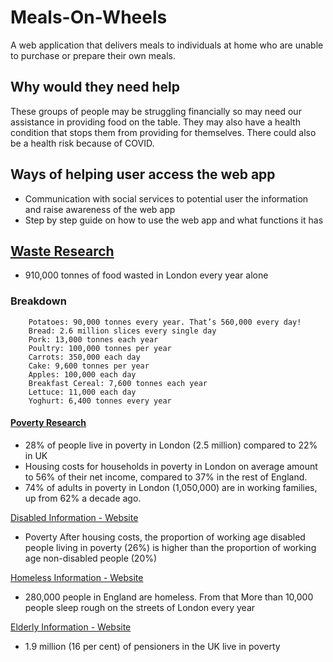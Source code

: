 # Meals-On-Wheels

A web application that delivers meals to individuals at home who are unable to purchase or prepare their own meals.

## Why would they need help

These groups of people may be struggling financially so may need our assistance in providing food on the table. They may also have a health condition that stops them from providing for themselves. There could also be a health risk because of COVID.

## Ways of helping user access the web app

- Communication with social services to potential user the information and raise awareness of the web app
- Step by step guide on how to use the web app and what functions it has

## [Waste Research](https://secretldn.com/house-of-food-waste/#:~:text=London%20alone%20produced%20a%20shocking,than%20seven%20million%20wheelie%20bins!&text=Poultry%3A%20100%2C000%20tonnes%20per%20year,Cake%3A%209%2C600%20tonnes%20per%20year)

- 910,000 tonnes of food wasted in London every year alone

### Breakdown

        Potatoes: 90,000 tonnes every year. That’s 560,000 every day!
        Bread: 2.6 million slices every single day
        Pork: 13,000 tonnes each year
        Poultry: 100,000 tonnes per year
        Carrots: 350,000 each day
        Cake: 9,600 tonnes per year
        Apples: 100,000 each day
        Breakfast Cereal: 7,600 tonnes each year
        Lettuce: 11,000 each day
        Yoghurt: 6,400 tonnes every year

#### [Poverty Research](https://www.trustforlondon.org.uk/publications/lpp2020/#:~:text=in%20the%20UK-,28%25%20of%20people%20live%20in%20poverty%20in%20London%20%282.5%20million,ten%20%2821%25%29%20in%20Sutton)

- 28% of people live in poverty in London (2.5 million) compared to 22% in UK
- Housing costs for households in poverty in London on average amount to 56% of their net income,
  compared to 37% in the rest of England.
- 74% of adults in poverty in London (1,050,000) are in working families, up from 62% a decade ago.

[Disabled Information - Website](https://www.scope.org.uk/media/disability-facts-figures/)

- Poverty After housing costs, the proportion of working age disabled people living in poverty (26%) is
  higher than the proportion of working age non-disabled people (20%)

[Homeless Information - Website](https://england.shelter.org.uk/media/press_release/280,000_people_in_england_are_homeless,_with_thousands_more_at_risk)

- 280,000 people in England are homeless. From that More than 10,000 people sleep rough on the
  streets of London every year

[Elderly Information - Website](https://www.ageuk.org.uk/globalassets/age-uk/documents/reports-and-publications/reports-and-briefings/money-matters/poverty_in_later_life_briefing_2019.pdf#:~:text=As%20set%20out%20above%2C%2016,relative%20poverty%20and%20material%20deprivation)

- 1.9 million (16 per cent) of pensioners in the UK live in poverty
